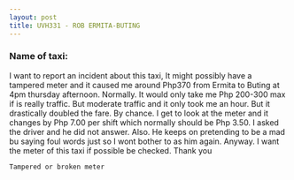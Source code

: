 ```yaml
---
layout: post
title: UVH331 - ROB ERMITA-BUTING
---
```


### Name of taxi: 

I want to report an incident about this taxi, It might possibly have a tampered meter and it caused me around Php370 from Ermita to Buting at 4pm thursday afternoon. Normally. It would only take me Php 200-300 max if is really traffic. But moderate traffic and it only took me an hour. But it drastically doubled the fare. By chance. I get to look at the meter and it changes by Php 7.00  per shift which normally should be Php 3.50. I asked the driver and he did not answer. Also. He keeps on pretending to be a mad bu saying foul words just so I wont bother to as him again. Anyway. I want the meter of this taxi if possible be checked. Thank you

```Tampered or broken meter```
